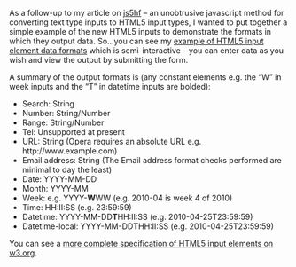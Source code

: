 <p>As a follow-up to my article on <a href="//thedotproduct.org/2010/03/jsh5f-a-javascript-method-to-enable-html5-form-elements-in-browsers-which-support-them/" target="_blank">js5hf</a> &#8211; an unobtrusive javascript method for converting text type inputs to HTML5 input types, I wanted to put together a simple example of the new HTML5 inputs to demonstrate the formats in which they output data. So&#8230;you can see my <a href="//thedotproduct.org/experiments/html5_inputs/" target="_blank">example of HTML5 input element data formats</a> which is semi-interactive &#8211; you can enter data as you wish and view the output by submitting the form.</p>
<p>A summary of the output formats is (any constant elements e.g. the &#8220;W&#8221; in week inputs and the &#8220;T&#8221; in datetime inputs are bolded):</p>
<ul>
<li>Search: String</li>
<li>Number: String/Number</li>
<li>Range: String/Number</li>
<li>Tel: Unsupported at present</li>
<li>URL: String (Opera requires an absolute URL e.g. http://www.example.com)</li>
<li>Email address: String (The Email address format checks performed are minimal to day the least)</li>
<li>Date: YYYY-MM-DD</li>
<li>Month: YYYY-MM</li>
<li>Week: e.g. YYYY-<strong>W</strong>WW (e.g. 2010-04 is week 4 of 2010)</li>
<li>Time: HH:II:SS (e.g. 23:59:59)</li>
<li>Datetime: YYYY-MM-DD<strong>T</strong>HH:II:SS (e.g. 2010-04-25T23:59:59)</li>
<li>Datetime-local: YYYY-MM-DD<strong>T</strong>HH:II:SS (e.g. 2010-04-25T23:59:59)</li>
</ul>
<p>You can see a <a href="http://www.w3.org/TR/html-markup/" target="_blank">more complete specification of HTML5 input elements on w3.org</a>.</p>
